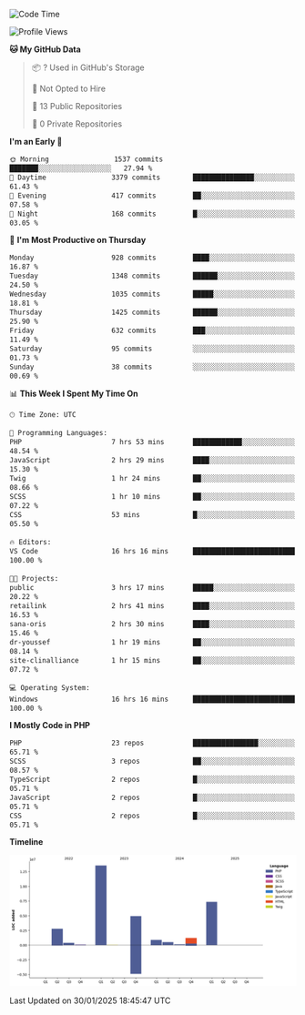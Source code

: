 <!--START_SECTION:waka-->
![Code Time](http://img.shields.io/badge/Code%20Time-2%2C206%20hrs%2011%20mins-blue)

![Profile Views](http://img.shields.io/badge/Profile%20Views-0-blue)

**🐱 My GitHub Data** 

> 📦 ? Used in GitHub's Storage 
 > 
> 🚫 Not Opted to Hire
 > 
> 📜 13 Public Repositories 
 > 
> 🔑 0 Private Repositories 
 > 
**I'm an Early 🐤** 

```text
🌞 Morning                1537 commits        ███████░░░░░░░░░░░░░░░░░░   27.94 % 
🌆 Daytime                3379 commits        ███████████████░░░░░░░░░░   61.43 % 
🌃 Evening                417 commits         ██░░░░░░░░░░░░░░░░░░░░░░░   07.58 % 
🌙 Night                  168 commits         █░░░░░░░░░░░░░░░░░░░░░░░░   03.05 % 
```
📅 **I'm Most Productive on Thursday** 

```text
Monday                   928 commits         ████░░░░░░░░░░░░░░░░░░░░░   16.87 % 
Tuesday                  1348 commits        ██████░░░░░░░░░░░░░░░░░░░   24.50 % 
Wednesday                1035 commits        █████░░░░░░░░░░░░░░░░░░░░   18.81 % 
Thursday                 1425 commits        ██████░░░░░░░░░░░░░░░░░░░   25.90 % 
Friday                   632 commits         ███░░░░░░░░░░░░░░░░░░░░░░   11.49 % 
Saturday                 95 commits          ░░░░░░░░░░░░░░░░░░░░░░░░░   01.73 % 
Sunday                   38 commits          ░░░░░░░░░░░░░░░░░░░░░░░░░   00.69 % 
```


📊 **This Week I Spent My Time On** 

```text
🕑︎ Time Zone: UTC

💬 Programming Languages: 
PHP                      7 hrs 53 mins       ████████████░░░░░░░░░░░░░   48.54 % 
JavaScript               2 hrs 29 mins       ████░░░░░░░░░░░░░░░░░░░░░   15.30 % 
Twig                     1 hr 24 mins        ██░░░░░░░░░░░░░░░░░░░░░░░   08.66 % 
SCSS                     1 hr 10 mins        ██░░░░░░░░░░░░░░░░░░░░░░░   07.22 % 
CSS                      53 mins             █░░░░░░░░░░░░░░░░░░░░░░░░   05.50 % 

🔥 Editors: 
VS Code                  16 hrs 16 mins      █████████████████████████   100.00 % 

🐱‍💻 Projects: 
public                   3 hrs 17 mins       █████░░░░░░░░░░░░░░░░░░░░   20.22 % 
retailink                2 hrs 41 mins       ████░░░░░░░░░░░░░░░░░░░░░   16.53 % 
sana-oris                2 hrs 30 mins       ████░░░░░░░░░░░░░░░░░░░░░   15.46 % 
dr-youssef               1 hr 19 mins        ██░░░░░░░░░░░░░░░░░░░░░░░   08.14 % 
site-clinalliance        1 hr 15 mins        ██░░░░░░░░░░░░░░░░░░░░░░░   07.72 % 

💻 Operating System: 
Windows                  16 hrs 16 mins      █████████████████████████   100.00 % 
```

**I Mostly Code in PHP** 

```text
PHP                      23 repos            ████████████████░░░░░░░░░   65.71 % 
SCSS                     3 repos             ██░░░░░░░░░░░░░░░░░░░░░░░   08.57 % 
TypeScript               2 repos             █░░░░░░░░░░░░░░░░░░░░░░░░   05.71 % 
JavaScript               2 repos             █░░░░░░░░░░░░░░░░░░░░░░░░   05.71 % 
CSS                      2 repos             █░░░░░░░░░░░░░░░░░░░░░░░░   05.71 % 
```



**Timeline**

![Lines of Code chart](https://raw.githubusercontent.com/tahar-elgunaoui/tahar-elgunaoui/main/assets/bar_graph.png)


 Last Updated on 30/01/2025 18:45:47 UTC
<!--END_SECTION:waka-->
